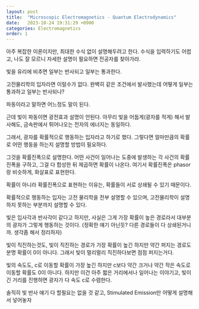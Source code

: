 ```yaml
---
layout: post
title:  "Microscopic Electromagnetics - Quantum Electrodynamics"
date:   2023-10-24 19:31:29 +0900
categories: Electromagnetics
order: 1
---
```


아주 복잡한 이론이지만, 최대한 수식 없이 설명해두려고 한다.
수식을 입력하기도 어렵고, 나도 잘 모르니 자세한 설명이 필요하면 전공자를 찾아가라.


빛을 유리에 비추면 일부는 반사되고 일부는 통과한다.

고전물리학의 입자라면 이럴수가 없다.
완벽히 같은 조건에서 발사했는데 어떻게 일부는 통과하고 일부는 반사되나?


파동이라고 말하면 어느정도 말이 된다.

근데 빛이 파동이면 광전효과 설명이 안된다.
아무리 빛을 어둡게(광자를 적게) 해서 발사해도, 금속판에서 튀어나오는 전자의 에너지는 동일하다.


그래서, 광자를 확률적으로 행동하는 입자라고 하기로 했다.
그렇다면 얼마만큼의 확률로 어떤 행동을 하는지 설명할 방법이 필요하다.

그것을 확률진폭으로 설명한다.
어떤 사건이 일어나는 도중에 발생하는 각 사건의 확률진폭을 구하고, 그걸 다 합성한 뒤 제곱하면 확률이 나온다.
여기서 확률진폭은 phasor랑 비슷하게, 화살표로 표현한다.

확률이 아니라 확률진폭으로 표현하는 이유는, 확률들이 서로 상쇄될 수 있기 때문이다.


확률적으로 행동하는 입자는 고전 물리학을 전부 설명할 수 있으며,
고전물리학이 설명하지 못하는 부분까지 설명할 수 있다.

빛은 입사각과 반사각이 같다고 하지만,
사실은 그게 가장 확률이 높은 경로라서 대부분의 광자가 그렇게 행동하는 것이다.
(정확한 얘기 아닌듯? 다른 경로들이 다 상쇄된거니까. 생각좀 해서 정리하자)


빛이 직진하는것도, 빛이 직진하는 경로가 가장 확률이 높긴 하지만 약간 퍼지는 경로도 분명 확률이 0이 아니다.
그래서 빛이 멀리멀리 직진하다보면 점점 퍼지는거다.

빛의 속도도, c로 이동할 확률이 가장 높긴 하지만 c보다 약간 크거나 약간 작은 속도로 이동할 확률도 0이 아니다.
하지만 이건 아주 짧은 거리에서나 일어나는 이야기고,
빛이 긴 거리를 진행하면 광자가 다 속도 c로 수렴한다.


솔직히 빛 반사 얘기 다 할필요는 없을 것 같고,
Stimulated Emission만 어떻게 설명해서 넣어놓자


